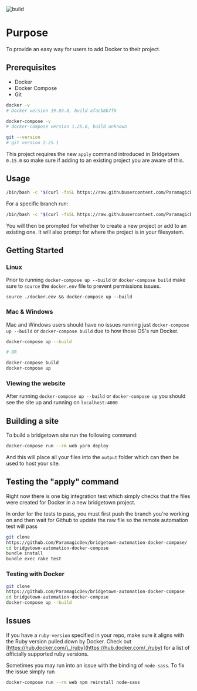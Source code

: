![build](https://github.com/ParamagicDev/bridgetown-automation-docker-compose/workflows/Ruby/badge.svg)

# Purpose

To provide an easy way for users to add Docker to their project.

## Prerequisites

- Docker
- Docker Compose
- Git

```bash
docker -v
# Docker version 19.03.8, build afacb8b7f0

docker-compose -v
# docker-compose version 1.25.0, build unknown

git --version
# git version 2.25.1
```

This project requires the new `apply` command introduced in Bridgetown
`0.15.0` so make sure if adding to an existing project you are aware of
this.

## Usage

```bash
/bin/bash -c "$(curl -fsSL https://raw.githubusercontent.com/ParamagicDev/bridgetown-automation-docker-compose/master/installer.sh)"
```

For a specific branch run:

```bash
/bin/bash -c "$(curl -fsSL https://raw.githubusercontent.com/ParamagicDev/bridgetown-automation-docker-compose/<branch>/installer.sh) <branch>"
```




You will then be prompted for whether to create a new project or add to
an existing one. It will also prompt for where the project is in your
filesystem.

## Getting Started

### Linux

Prior to running `docker-compose up --build` or `docker-compose build`
make sure to `source` the `docker.env` file to prevent permissions
issues.

`source ./docker.env && docker-compose up --build`

### Mac & Windows

Mac and Windows users should have no issues running just
`docker-compose up --build` or `docker-compose build` due to how those OS's run Docker.

```bash
docker-compose up --build

# OR

docker-compose build
docker-compose up
```

### Viewing the website

After running `docker-compose up --build` or `docker-compose up` you
should see the site up and running on `localhost:4000`

## Building a site

To build a bridgetown site run the following command:

```bash
docker-compose run --rm web yarn deploy
```

And this will place all your files into the `output` folder which can
then be used to host your site.

## Testing the "apply" command

Right now there is one big integration test which simply
checks that the files were created for Docker in a new bridgetown project.

In order for the tests to pass, you must first push the branch you're working on and then
wait for Github to update the raw file so the remote automation test will pass

```bash
git clone
https://github.com/ParamagicDev/bridgetown-automation-docker-compose/
cd bridgetown-automation-docker-compose
bundle install
bundle exec rake test
```

### Testing with Docker

```bash
git clone
https://github.com/ParamagicDev/bridgetown-automation-docker-compose
cd bridgetown-automation-docker-compose
docker-compose up --build
```

## Issues

If you have a `ruby-version` specified in your repo, make sure it aligns
with the Ruby version pulled down by Docker. Check out
[https://hub.docker.com/\_/ruby](https://hub.docker.com/_/ruby) for a
list of officially supported ruby versions.

Sometimes you may run into an issue with the binding of `node-sass`. To
fix the issue simply run

```bash
docker-compose run --rm web npm reinstall node-sass
```
